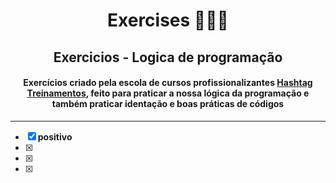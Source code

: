<h1 align="center"> Exercises 👨🏻‍💻 </h1>

<h2 align="center"> Exercicios - Logica de programação </h2>


<h4 align="center">Exercícios criado pela escola de cursos profissionalizantes <a href="https://www.hashtagtreinamentos.com/">Hashtag Treinamentos</a>, feito para praticar a nossa lógica da programação e também praticar identação e boas práticas de códigos</h4>






---
- [x]  __positivo__
- [x] 
- [x] 
- [x] 
